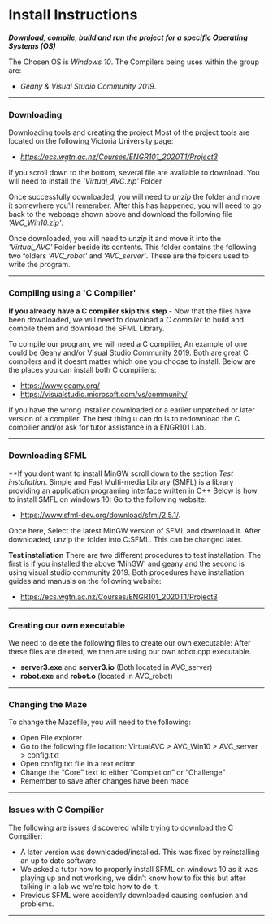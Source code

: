 # Install Instructions
***Download, compile, build and run the project for a specific Operating Systems (OS)***

The Chosen OS is *Windows 10*.
The Compilers being uses within the group are:
- *Geany & Visual Studio Community 2019*.

----------------------------------------------------------------------------------------------------------------------------------------

### **Downloading**
Downloading tools and creating the project
Most of the project tools are located on the following Victoria University page:
- *https://ecs.wgtn.ac.nz/Courses/ENGR101_2020T1/Project3*

If you scroll down to the bottom, several file are avaliable to download. You will need to install the *'Virtual_AVC.zip'* Folder

Once successfully downloaded, you will need to *unzip* the folder and move it somewhere you'll remember. 
After this has happened, you will need to go back to the webpage shown above and download the following file *'AVC_Win10.zip'*.

Once downloaded, you will need to *unzip* it and move it into the *'Virtual_AVC'* Folder beside its contents.
This folder contains the following two folders *'AVC_robot'* and *'AVC_server'*. These are the folders used to write the program.

----------------------------------------------------------------------------------------------------------------------------------------

### **Compiling using a 'C Compilier'**
**If you already have a C compiler skip this step** - Now that the files have been downloaded, we will need to download 
a *C compiler* to build and compile them and download the SFML Library.

To compile our program, we will need a C compilier, An example of one could be Geany and/or Visual Studio Community 2019. 
Both are great C compilers and it doesnt matter which one you choose to install. 
Below are the places you can install both C compiliers:
- https://www.geany.org/
- https://visualstudio.microsoft.com/vs/community/

If you have the wrong installer downloaded or a eariler unpatched or later version of a compiler. 
The best thing u can do is to redownload the C compilier and/or ask for tutor assistance in a ENGR101 Lab.

----------------------------------------------------------------------------------------------------------------------------------------

### **Downloading SFML**
**If you dont want to install MinGW scroll down to the section *Test installation*.
Simple and Fast Multi-media Library (SMFL) is a library providing an application programing interface written in C++
Below is how to install SMFL on windows 10:
Go to the following website: 
- https://www.sfml-dev.org/download/sfml/2.5.1/.

Once here, Select the latest MinGW version of SFML and download it.
After downloaded, unzip the folder into C:SFML. This can be changed later.

**Test installation**
There are two different procedures to test installation. The first is if you installed the above 'MinGW' and geany and the 
second is using visual studio community 2019. Both procedures have installation guides and manuals on the following website: 
* https://ecs.wgtn.ac.nz/Courses/ENGR101_2020T1/Project3
----------------------------------------------------------------------------------------------------------------------------------------

### **Creating our own executable**
We need to delete the following files to create our own executable:
After these files are deleted, we then are using our own robot.cpp executable.
- **server3.exe** and **server3.io** (Both located in AVC_server)
- **robot.exe** and **robot.o** (located in AVC_robot)

----------------------------------------------------------------------------------------------------------------------------------------

### **Changing the Maze**
To change the Mazefile, you will need to the following:
- Open File explorer
- Go to the following file location: VirtualAVC > AVC_Win10 > AVC_server > config.txt
- Open config.txt file in a text editor
- Change the “Core” text to either “Completion” or “Challenge”
- Remember to save after changes have been made  

----------------------------------------------------------------------------------------------------------------------------------------

### **Issues with C Compilier**
The following are issues discovered while trying to download the C Compilier:
- A later version was downloaded/installed. This was fixed by reinstalling an up to date software.
- We asked a tutor how to properly install SFML on windows 10 as it was playing up and not working, we didn’t know how to fix this
but after talking in a lab we we're told how to do it.
- Previous SFML were accidently downloaded causing confusion and problems. 

----------------------------------------------------------------------------------------------------------------------------------------
